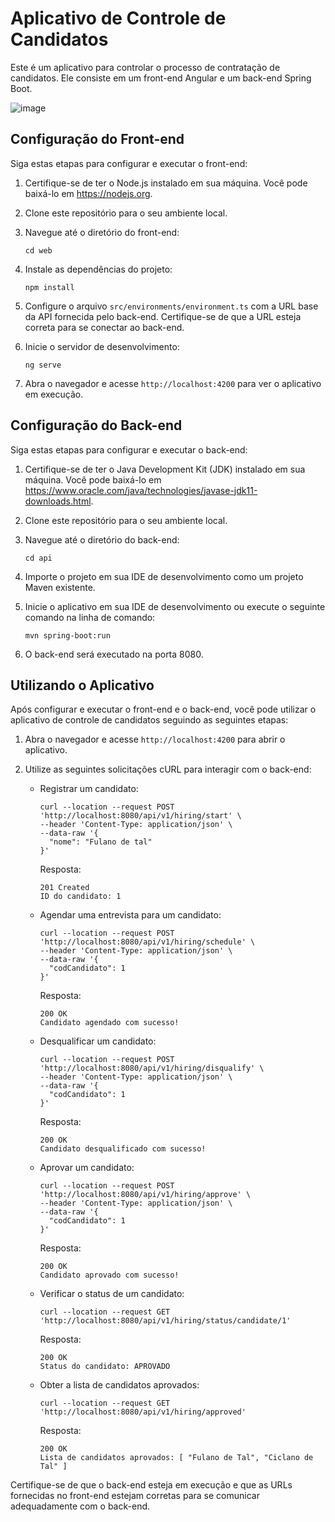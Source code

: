 # Aplicativo de Controle de Candidatos

Este é um aplicativo para controlar o processo de contratação de candidatos. Ele consiste em um front-end Angular e um back-end Spring Boot.

![image](https://github.com/naylima/controle_rh/assets/103192779/3b1ed608-d532-466f-9265-a8b00ebad3d4)


## Configuração do Front-end

Siga estas etapas para configurar e executar o front-end:

1. Certifique-se de ter o Node.js instalado em sua máquina. Você pode baixá-lo em https://nodejs.org.

2. Clone este repositório para o seu ambiente local.

3. Navegue até o diretório do front-end:

   ```
   cd web
   ```

4. Instale as dependências do projeto:

   ```
   npm install
   ```

5. Configure o arquivo `src/environments/environment.ts` com a URL base da API fornecida pelo back-end. Certifique-se de que a URL esteja correta para se conectar ao back-end.

6. Inicie o servidor de desenvolvimento:

   ```
   ng serve
   ```

7. Abra o navegador e acesse `http://localhost:4200` para ver o aplicativo em execução.

## Configuração do Back-end

Siga estas etapas para configurar e executar o back-end:

1. Certifique-se de ter o Java Development Kit (JDK) instalado em sua máquina. Você pode baixá-lo em https://www.oracle.com/java/technologies/javase-jdk11-downloads.html.

2. Clone este repositório para o seu ambiente local.

3. Navegue até o diretório do back-end:

   ```
   cd api
   ```

4. Importe o projeto em sua IDE de desenvolvimento como um projeto Maven existente.

5. Inicie o aplicativo em sua IDE de desenvolvimento ou execute o seguinte comando na linha de comando:

   ```
   mvn spring-boot:run
   ```

6. O back-end será executado na porta 8080.

## Utilizando o Aplicativo

Após configurar e executar o front-end e o back-end, você pode utilizar o aplicativo de controle de candidatos seguindo as seguintes etapas:

1. Abra o navegador e acesse `http://localhost:4200` para abrir o aplicativo.

2. Utilize as seguintes solicitações cURL para interagir com o back-end:

   - Registrar um candidato:
   
     ```
     curl --location --request POST 'http://localhost:8080/api/v1/hiring/start' \
     --header 'Content-Type: application/json' \
     --data-raw '{
       "nome": "Fulano de tal"
     }'
     ```
     
     Resposta:
     
     ```
     201 Created
     ID do candidato: 1
     ```

   - Agendar uma entrevista para um candidato:
   
     ```
     curl --location --request POST 'http://localhost:8080/api/v1/hiring/schedule' \
     --header 'Content-Type: application/json' \
     --data-raw '{
       "codCandidato": 1
     }'
     ```
     
     Resposta:
     
     ```
     200 OK
     Candidato agendado com sucesso!
     ```

   - Desqualificar um candidato:
   
     ```
     curl --location --request POST 'http://localhost:8080/api/v1/hiring/disqualify' \
     --header 'Content-Type: application/json' \
     --data-raw '{
       "codCandidato": 1
     }'
     ```
     
     Resposta:
     
     ```
     200 OK
     Candidato desqualificado com sucesso!
     ```

   - Aprovar um candidato:
   
     ```
     curl --location --request POST 'http://localhost:8080/api/v1/hiring/approve' \
     --header 'Content-Type: application/json' \
     --data-raw '{
       "codCandidato": 1
     }'
     ```
     
     Resposta:
     
     ```
     200 OK
     Candidato aprovado com sucesso!
     ```

   - Verificar o status de um candidato:
   
     ```
     curl --location --request GET 'http://localhost:8080/api/v1/hiring/status/candidate/1'
     ```
     
     Resposta:
     
     ```
     200 OK
     Status do candidato: APROVADO
     ```

   - Obter a lista de candidatos aprovados:
   
     ```
     curl --location --request GET 'http://localhost:8080/api/v1/hiring/approved'
     ```
     
     Resposta:
     
     ```
     200 OK
     Lista de candidatos aprovados: [ "Fulano de Tal", "Ciclano de Tal" ]
     ```

Certifique-se de que o back-end esteja em execução e que as URLs fornecidas no front-end estejam corretas para se comunicar adequadamente com o back-end.
